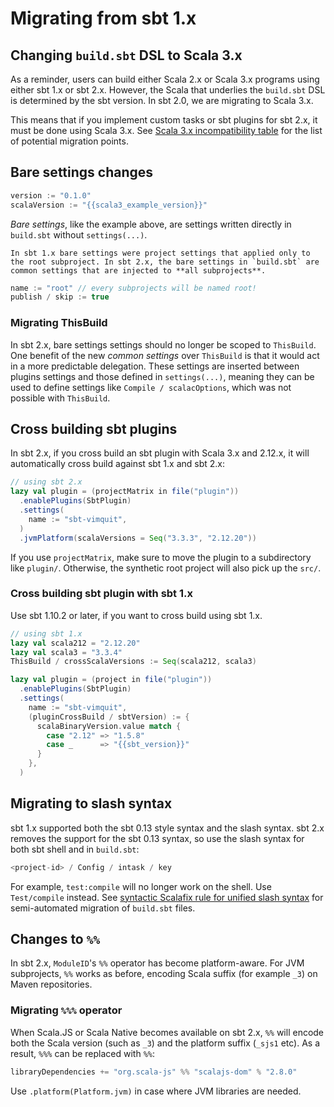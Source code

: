 Migrating from sbt 1.x
======================

Changing `build.sbt` DSL to Scala 3.x
-------------------------------------

As a reminder, users can build either Scala 2.x or Scala 3.x programs using either sbt 1.x or sbt 2.x. However, the Scala that underlies the `build.sbt` DSL is determined by the sbt version. In sbt 2.0, we are migrating to Scala 3.x.

This means that if you implement custom tasks or sbt plugins for sbt 2.x, it must be done using Scala 3.x. See [Scala 3.x incompatibility table][scala-incompatibility-table] for the list of potential migration points.

Bare settings changes
---------------------

```scala
version := "0.1.0"
scalaVersion := "{{scala3_example_version}}"
```

_Bare settings_, like the example above, are settings written directly in `build.sbt` without `settings(...)`.

```admonish warning
In sbt 1.x bare settings were project settings that applied only to the root subproject. In sbt 2.x, the bare settings in `build.sbt` are common settings that are injected to **all subprojects**.
```

```scala
name := "root" // every subprojects will be named root!
publish / skip := true
```

### Migrating ThisBuild

In sbt 2.x, bare settings settings should no longer be scoped to `ThisBuild`. One benefit of the new _common settings_ over `ThisBuild` is that it would act in a more predictable delegation. These settings are inserted between plugins settings and those defined in `settings(...)`, meaning they can be used to define settings like `Compile / scalacOptions`, which was not possible with `ThisBuild`.

Cross building sbt plugins
--------------------------

In sbt 2.x, if you cross build an sbt plugin with Scala 3.x and 2.12.x, it will automatically cross build against sbt 1.x and sbt 2.x:

```scala
// using sbt 2.x
lazy val plugin = (projectMatrix in file("plugin"))
  .enablePlugins(SbtPlugin)
  .settings(
    name := "sbt-vimquit",
  )
  .jvmPlatform(scalaVersions = Seq("3.3.3", "2.12.20"))
```

If you use `projectMatrix`, make sure to move the plugin to a subdirectory like `plugin/`. Otherwise, the synthetic root project will also pick up the `src/`.

### Cross building sbt plugin with sbt 1.x

Use sbt 1.10.2 or later, if you want to cross build using sbt 1.x.

```scala
// using sbt 1.x
lazy val scala212 = "2.12.20"
lazy val scala3 = "3.3.4"
ThisBuild / crossScalaVersions := Seq(scala212, scala3)

lazy val plugin = (project in file("plugin"))
  .enablePlugins(SbtPlugin)
  .settings(
    name := "sbt-vimquit",
    (pluginCrossBuild / sbtVersion) := {
      scalaBinaryVersion.value match {
        case "2.12" => "1.5.8"
        case _      => "{{sbt_version}}"
      }
    },
  )
```

Migrating to slash syntax
-------------------------

sbt 1.x supported both the sbt 0.13 style syntax and the slash syntax. sbt 2.x removes the support for the sbt 0.13 syntax, so use the slash syntax for both sbt shell and in `build.sbt`:

```scala
<project-id> / Config / intask / key
```

For example, `test:compile` will no longer work on the shell. Use `Test/compile` instead. See [syntactic Scalafix rule for unified slash syntax][syntactic-scalafix-rule-for-unified-slash-syntax] for semi-automated migration of `build.sbt` files.

Changes to `%%`
---------------

In sbt 2.x, `ModuleID`'s `%%` operator has become platform-aware. For JVM subprojects, `%%` works as before, encoding Scala suffix (for example `_3`) on Maven repositories.

### Migrating `%%%` operator

When Scala.JS or Scala Native becomes available on sbt 2.x, `%%` will encode both the Scala version (such as `_3`) and the platform suffix (`_sjs1` etc). As a result, `%%%` can be replaced with `%%`:

```scala
libraryDependencies += "org.scala-js" %% "scalajs-dom" % "2.8.0"
```

Use `.platform(Platform.jvm)` in case where JVM libraries are needed.

  [scala-incompatibility-table]: https://docs.scala-lang.org/scala3/guides/migration/incompatibility-table.html
  [syntactic-scalafix-rule-for-unified-slash-syntax]: https://eed3si9n.com/syntactic-scalafix-rule-for-unified-slash-syntax/
